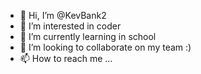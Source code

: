 - 👋 Hi, I’m @KevBank2
- 👀 I’m interested in coder
- 🌱 I’m currently learning in school
- 💞️ I’m looking to collaborate on my team :)
- 📫 How to reach me ...

<!---
KevBank2/KevBank2 is a ✨ special ✨ repository because its `README.md` (this file) appears on your GitHub profile.
You can click the Preview link to take a look at your changes.
--->
